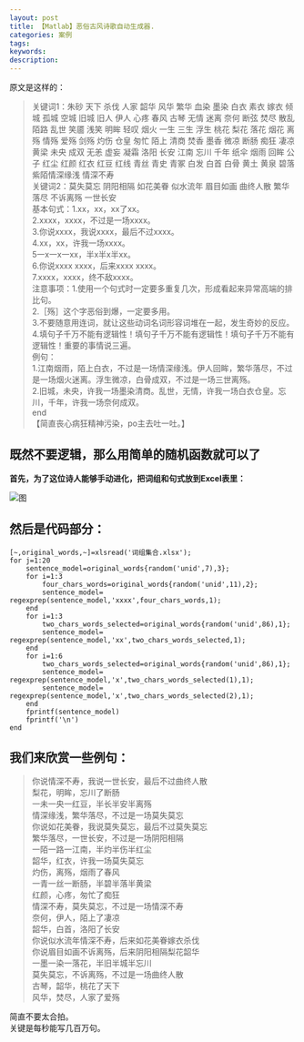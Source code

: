 ```yaml
---
layout: post
title: 【Matlab】恶俗古风诗歌自动生成器.
categories: 案例
tags:
keywords:
description:
---
```


原文是这样的：
>关键词1：朱砂 天下 杀伐 人家 韶华 风华 繁华 血染 墨染 白衣 素衣 嫁衣 倾城 孤城 空城 旧城 旧人 伊人 心疼 春风 古琴 无情 迷离 奈何 断弦 焚尽 散乱 陌路 乱世 笑靥 浅笑 明眸 轻叹 烟火 一生 三生 浮生 桃花 梨花 落花 烟花 离殇 情殇 爱殇 剑殇 灼伤 仓皇 匆忙 陌上 清商 焚香 墨香 微凉 断肠 痴狂 凄凉 黄梁 未央 成双 无恙 虚妄 凝霜 洛阳 长安 江南 忘川 千年 纸伞 烟雨 回眸 公子 红尘 红颜 红衣 红豆 红线 青丝 青史 青冢 白发 白首 白骨 黄土 黄泉 碧落 紫陌情深缘浅 情深不寿  
关键词2：莫失莫忘 阴阳相隔 如花美眷 似水流年 眉目如画 曲终人散 繁华落尽 不诉离殇 一世长安  
基本句式：1.xx，xx，xx了xx。  
2.xxxx，xxxx，不过是一场xxxx。  
3.你说xxxx，我说xxxx，最后不过xxxx。  
4.xx，xx，许我一场xxxx。  
5一x一x一xx，半x半x半xx。  
6.你说xxxx xxxx，后来xxxx xxxx。  
7.xxxx，xxxx，终不敌xxxx。  
注意事项：1.使用一个句式时一定要多重复几次，形成看起来异常高端的排比句。  
2.［殇］这个字恶俗到爆，一定要多用。  
3.不要随意用连词，就让这些动词名词形容词堆在一起，发生奇妙的反应。  
4.填句子千万不能有逻辑性！填句子千万不能有逻辑性！填句子千万不能有逻辑性！重要的事情说三遍。  
例句：  
1.江南烟雨，陌上白衣，不过是一场情深缘浅。伊人回眸，繁华落尽，不过是一场烟火迷离。浮生微凉，白骨成双，不过是一场三世离殇。  
2.旧城，未央，许我一场墨染清商。乱世，无情，许我一场白衣仓皇。忘川，千年，许我一场奈何成双。  
end  
【简直丧心病狂精神污染，po主去吐一吐。】   


## 既然不要逻辑，那么用简单的随机函数就可以了

**首先，为了这位诗人能够手动进化，把词组和句式放到Excel表里：**  

![图](http://mmbiz.qpic.cn/mmbiz/J9bib9AwCWhPxpkRBNbzzibhLKKVmcC50NoOBtcZkia0oyB9JwxLhAo7NzVHkLaohHyKRNaUOJqFdPjI5Yq8l6onw/640?wx_fmt=png&tp=webp&wxfrom=5&wx_lazy=1)  


## 然后是代码部分：

```
[~,original_words,~]=xlsread('词组集合.xlsx');
for j=1:20
    sentence_model=original_words{random('unid',7),3};
    for i=1:3
        four_chars_words=original_words{random('unid',11),2};
        sentence_model= regexprep(sentence_model,'xxxx',four_chars_words,1);
    end
    for i=1:3
        two_chars_words_selected=original_words{random('unid',86),1};
        sentence_model= regexprep(sentence_model,'xx',two_chars_words_selected,1);
    end
    for i=1:6
        two_chars_words_selected=original_words{random('unid',86),1};
        sentence_model= regexprep(sentence_model,'x',two_chars_words_selected(1),1);
        sentence_model= regexprep(sentence_model,'x',two_chars_words_selected(2),1);
    end
    fprintf(sentence_model)
    fprintf('\n')
end
```

## 我们来欣赏一些例句：

>你说情深不寿，我说一世长安，最后不过曲终人散  
梨花，明眸，忘川了断肠  
一未一央一红豆，半长半安半离殇  
情深缘浅，繁华落尽，不过是一场莫失莫忘  
你说如花美眷，我说莫失莫忘，最后不过莫失莫忘  
繁华落尽，一世长安，不过是一场阴阳相隔  
一陌一路一江南，半灼半伤半红尘  
韶华，红衣，许我一场莫失莫忘  
灼伤，离殇，烟雨了春风  
一青一丝一断肠，半碧半落半黄梁  
红颜，心疼，匆忙了痴狂  
情深不寿，莫失莫忘，不过是一场情深不寿  
奈何，伊人，陌上了凄凉  
韶华，白首，洛阳了长安  
你说似水流年情深不寿，后来如花美眷嫁衣杀伐  
你说眉目如画不诉离殇，后来阴阳相隔梨花韶华  
一墨一染一落花，半旧半城半忘川  
莫失莫忘，不诉离殇，不过是一场曲终人散  
古琴，韶华，桃花了天下  
风华，焚尽，人家了爱殇  


简直不要太合拍。  
关键是每秒能写几百万句。  
